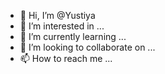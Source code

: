 - 👋 Hi, I’m @Yustiya
- 👀 I’m interested in ...
- 🌱 I’m currently learning ...
- 💞️ I’m looking to collaborate on ...
- 📫 How to reach me ...

<!---
Yustiya/Yustiya is a ✨ special ✨ repository because its `README.md` (this file) appears on your GitHub profile.
You can click the Preview link to take a look at your changes.
--->
